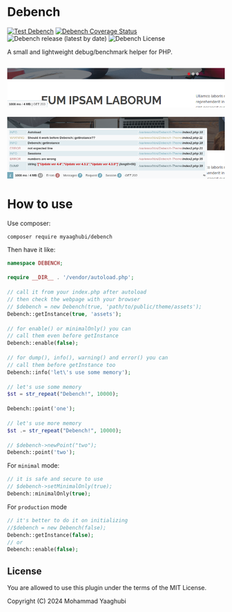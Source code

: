 # Debench

[![Test Debench](https://github.com/myaaghubi/Debench/actions/workflows/ci.yml/badge.svg)](https://github.com/myaaghubi/Debench/actions/workflows/ci.yml) [![Debench Coverage Status](https://coveralls.io/repos/github/myaaghubi/Debench/badge.svg?branch=main)](https://coveralls.io/github/myaaghubi/Debench?branch=main) ![Debench release (latest by date)](https://img.shields.io/github/v/release/myaaghubi/Debench) ![Debench License](https://img.shields.io/github/license/myaaghubi/Debench)

A small and lightweight debug/benchmark helper for PHP.

## ![myaaghubi/debench-debench-minimal](screenshot/screenshot-minimal.png)

![myaaghubi/debench-debench-fullsize](screenshot/screenshot-fullsize.png)

# How to use

Use composer:

```shell
composer require myaaghubi/debench
```

Then have it like:

```php
namespace DEBENCH;

require __DIR__ . '/vendor/autoload.php';

// call it from your index.php after autoload
// then check the webpage with your browser
// $debench = new Debench(true, 'path/to/public/theme/assets');
Debench::getInstance(true, 'assets');

// for enable() or minimalOnly() you can
// call them even before getInstance
Debench::enable(false);

// for dump(), info(), warning() and error() you can
// call them before getInstance too
Debench::info('let\'s use some memory');

// let's use some memory
$st = str_repeat("Debench!", 10000);

Debench::point('one');

// let's use more memory
$st .= str_repeat("Debench!", 10000);

// $debench->newPoint("two");
Debench::point('two');
```

For `minimal` mode:

```php
// it is safe and secure to use
// $debench->setMinimalOnly(true);
Debench::minimalOnly(true);
```

For `production` mode

```php
// it's better to do it on initializing
//$debench = new Debench(false);
Debench::getInstance(false);
// or
Debench::enable(false);
```

## License

You are allowed to use this plugin under the terms of the MIT License.

Copyright (C) 2024 Mohammad Yaaghubi
